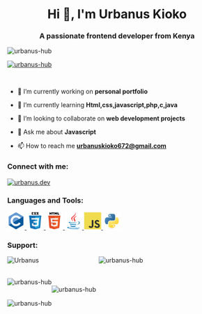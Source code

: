 <h1 align="center">Hi 👋, I'm Urbanus Kioko</h1>
<h3 align="center">A passionate frontend developer from Kenya</h3>

<p align="left"> <img src="https://komarev.com/ghpvc/?username=urbanus-hub&label=Profile%20views&color=0e75b6&style=flat" alt="urbanus-hub" /> </p>

<p align="left"> <a href="https://github.com/ryo-ma/github-profile-trophy"><img src="https://github-profile-trophy.vercel.app/?username=urbanus-hub" alt="urbanus-hub" /></a> </p>

<p align="left"> <a href="https://twitter.com/" target="blank"><img src="https://img.shields.io/twitter/follow/?logo=twitter&style=for-the-badge" alt="" /></a> </p>

- 🔭 I’m currently working on **personal portfolio**

- 🌱 I’m currently learning **Html,css,javascript,php,c,java**

- 👯 I’m looking to collaborate on **web development projects**

- 💬 Ask me about **Javascript**

- 📫 How to reach me **urbanuskioko672@gmail.com**

<h3 align="left">Connect with me:</h3>
<p align="left">
<a href="https://dev.to/urbanus.dev" target="blank"><img align="center" src="https://raw.githubusercontent.com/rahuldkjain/github-profile-readme-generator/master/src/images/icons/Social/devto.svg" alt="urbanus.dev" height="30" width="40" /></a>
</p>

<h3 align="left">Languages and Tools:</h3>
<p align="left"> <a href="https://www.cprogramming.com/" target="_blank" rel="noreferrer"> <img src="https://raw.githubusercontent.com/devicons/devicon/master/icons/c/c-original.svg" alt="c" width="40" height="40"/> </a> <a href="https://www.w3schools.com/css/" target="_blank" rel="noreferrer"> <img src="https://raw.githubusercontent.com/devicons/devicon/master/icons/css3/css3-original-wordmark.svg" alt="css3" width="40" height="40"/> </a> <a href="https://www.w3.org/html/" target="_blank" rel="noreferrer"> <img src="https://raw.githubusercontent.com/devicons/devicon/master/icons/html5/html5-original-wordmark.svg" alt="html5" width="40" height="40"/> </a> <a href="https://www.java.com" target="_blank" rel="noreferrer"> <img src="https://raw.githubusercontent.com/devicons/devicon/master/icons/java/java-original.svg" alt="java" width="40" height="40"/> </a> <a href="https://developer.mozilla.org/en-US/docs/Web/JavaScript" target="_blank" rel="noreferrer"> <img src="https://raw.githubusercontent.com/devicons/devicon/master/icons/javascript/javascript-original.svg" alt="javascript" width="40" height="40"/> </a> <a href="https://www.python.org" target="_blank" rel="noreferrer"> <img src="https://raw.githubusercontent.com/devicons/devicon/master/icons/python/python-original.svg" alt="python" width="40" height="40"/> </a> </p>

<h3 align="left">Support:</h3>
<p><a href="https://www.buymeacoffee.com/Urbanus"> <img align="left" src="https://cdn.buymeacoffee.com/buttons/v2/default-yellow.png" height="50" width="210" alt="Urbanus" /></a><a href="https://ko-fi.com/urbanus-hub"> <img align="left" src="https://cdn.ko-fi.com/cdn/kofi3.png?v=3" height="50" width="210" alt="urbanus-hub" /></a></p><br><br>

<p><img align="left" src="https://github-readme-stats.vercel.app/api/top-langs?username=urbanus-hub&show_icons=true&locale=en&layout=compact" alt="urbanus-hub" /></p>

<p>&nbsp;<img align="center" src="https://github-readme-stats.vercel.app/api?username=urbanus-hub&show_icons=true&locale=en" alt="urbanus-hub" /></p>

<p><img align="center" src="https://github-readme-streak-stats.herokuapp.com/?user=urbanus-hub&" alt="urbanus-hub" /></p>


<!---
Urbanus-hub/Urbanus-hub is a ✨ special ✨ repository because its `README.md` (this file) appears on your GitHub profile.
You can click the Preview link to take a look at your changes.
--->
